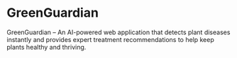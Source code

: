 # GreenGuardian
GreenGuardian – An AI-powered web application that detects plant diseases instantly and provides expert treatment recommendations to help keep plants healthy and thriving.
